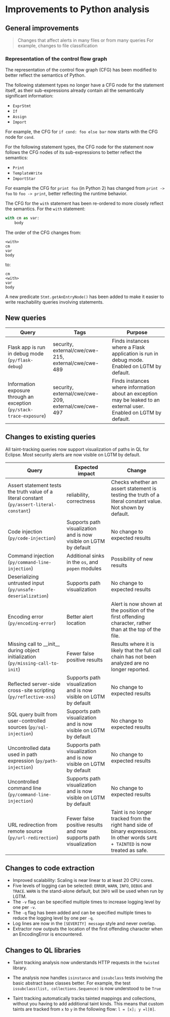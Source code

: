 # Improvements to Python analysis


## General improvements

> Changes that affect alerts in many files or from many queries
> For example, changes to file classification

### Representation of the control flow graph

The representation of the control flow graph (CFG) has been modified to better reflect the semantics of Python.

The following statement types no longer have a CFG node for the statement itself, as their sub-expressions already contain all the
semantically significant information:

* `ExprStmt`
* `If`
* `Assign`
* `Import`

For example, the CFG for `if cond: foo else bar` now starts with the CFG node for `cond`.

For the following statement types, the CFG node for the statement now follows the CFG nodes of its sub-expressions to better reflect the semantics:

* `Print`
* `TemplateWrite`
* `ImportStar`

For example the CFG for `print foo` (in Python 2) has changed from `print -> foo` to `foo -> print`, better reflecting the runtime behavior.


The CFG for the `with` statement has been re-ordered to more closely reflect the semantics.
For the `with` statement:
```python
with cm as var:
    body
```
The order of the CFG changes from:

    <with>
    cm
    var
    body

to:

    cm
    <with>
    var
    body

A new predicate `Stmt.getAnEntryNode()` has been added to make it easier to write reachability queries involving statements.


## New queries

| **Query**                   | **Tags**  | **Purpose**                                                        |
|-----------------------------|-----------|--------------------------------------------------------------------|
| Flask app is run in debug mode (`py/flask-debug`) | security, external/cwe/cwe-215, external/cwe/cwe-489 | Finds instances where a Flask application is run in debug mode. Enabled on LGTM by default. |
| Information exposure through an exception (`py/stack-trace-exposure`) | security, external/cwe/cwe-209, external/cwe/cwe-497 | Finds instances where information about an exception may be leaked to an external user. Enabled on LGTM by default. |

## Changes to existing queries

All taint-tracking queries now support visualization of paths in QL for Eclipse.
Most security alerts are now visible on LGTM by default.

| **Query**                  | **Expected impact**    | **Change**                                                       |
|----------------------------|------------------------|------------------------------------------------------------------|
| Assert statement tests the truth value of a literal constant (`py/assert-literal-constant`) | reliability, correctness     | Checks whether an assert statement is testing the truth of a literal constant value. Not shown by default. |
| Code injection (`py/code-injection`) | Supports path visualization and is now visible on LGTM by default | No change to expected results |
| Command injection (`py/command-line-injection`) | Additional sinks in the `os`, and `popen` modules | Possibility of new results |
| Deserializing untrusted input (`py/unsafe-deserialization`) | Supports path visualization | No change to expected results |
| Encoding error (`py/encoding-error`) | Better alert location | Alert is now shown at the position of the first offending character, rather than at the top of the file. |
| Missing call to \_\_init\_\_ during object initialization (`py/missing-call-to-init`) | Fewer false positive results | Results where it is likely that the full call chain has not been analyzed are no longer reported. |
| Reflected server-side cross-site scripting (`py/reflective-xss`) | Supports path visualization and is now visible on LGTM by default | No change to expected results |
| SQL query built from user-controlled sources (`py/sql-injection`) | Supports path visualization and is now visible on LGTM by default | No change to expected results |
| Uncontrolled data used in path expression (`py/path-injection`) | Supports path visualization and is now visible on LGTM by default | No change to expected results |
| Uncontrolled command line (`py/command-line-injection`) | Supports path visualization and is now visible on LGTM by default | No change to expected results |
| URL redirection from remote source (`py/url-redirection`) | Fewer false positive results and now supports path visualization | Taint is no longer tracked from the right hand side of binary expressions. In other words `SAFE + TAINTED` is now treated as safe. |


## Changes to code extraction

* Improved scalability: Scaling is near linear to at least 20 CPU cores.
* Five levels of logging can be selected: `ERROR`, `WARN`, `INFO`, `DEBUG` and `TRACE`. `WARN` is the stand-alone default, but `INFO` will be used when run by LGTM.
* The `-v` flag can be specified multiple times to increase logging level by one per `-v`.
* The `-q` flag has been added and can be specified multiple times to reduce the logging level by one per `-q`.
* Log lines are now in the `[SEVERITY] message` style and never overlap.
* Extractor now outputs the location of the first offending character when an EncodingError is encountered.

## Changes to QL libraries

* Taint tracking analysis now understands HTTP requests in the `twisted` library.

* The analysis now handles `isinstance` and `issubclass` tests involving the basic abstract base classes better. For example, the test `issubclass(list, collections.Sequence)` is now understood to be `True`
* Taint tracking automatically tracks tainted mappings and collections, without you having to add additional taint kinds. This means that custom taints are tracked from `x` to `y` in the following flow: `l = [x]; y =l[0]`.
